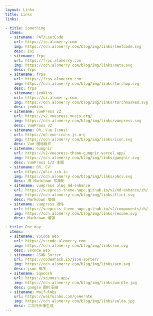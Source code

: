 ```yaml
---
layout: Links
title: Links
links:

- title: Something
  items:
  - sitename: PAT/LeetCode
    url: https://io.alomerry.com
    img: https://cdn.alomerry.com/blog/img/links/leetcode.svg
    desc: ioi
  - sitename: frpc
    url: https://frpc.alomerry.com
    img: https://cdn.alomerry.com/blog/img/links/meta.svg
    desc: frpc
  - sitename: frps
    url: https://frps.alomerry.com
    img: https://cdn.alomerry.com/blog/img/links/torchop.svg
    desc: frps
  - sitename: jenkins
    url: https://ci.alomerry.com
    img: https://cdn.alomerry.com/blog/img/links/torchmasked.svg
    desc: jenkins
  - sitename: VuePress v2
    url: https://v2.vuepress.vuejs.org/
    img: https://cdn.alomerry.com/blog/img/links/vuepress.svg
    desc: VuePress v2
  - sitename: Oh, Vue Icons!
    url: https://oh-vue-icons.js.org
    img: https://cdn.alomerry.com/blog/img/links/icon.svg
    desc: Vue 图标组件
  - sitename: Gungnir
    url: https://v2-vuepress-theme-gungnir.vercel.app/
    img: https://cdn.alomerry.com/blog/img/links/gungnir.svg
    desc: VuePress 1/2 主题
  - sitename: Oh, CV!
    url: https://ohcv.zxh.io
    img: https://cdn.alomerry.com/blog/img/links/ohcv.svg
    desc: 用 Markdown 写简历
  - sitename: vuepress plug md-enhance
    url: https://vuepress-theme-hope.github.io/v2/md-enhance/zh/
    img: https://cdn.alomerry.com/blog/img/links/flint.svg
    desc: Markdown 增强
  - sitename: vuepress 插件
    url: https://vuepress-theme-hope.github.io/v2/components/zh/
    img: https://cdn.alomerry.com/blog/img/links/resume.svg
    desc: Markdown 增强

- title: One day
  items:
  - sitename: VSCode Web
    url: https://vscode.alomerry.com
    img: https://cdn.alomerry.com/blog/img/links/me.svg
    desc: vscode web
  - sitename: JSON Sorter
    url: https://codeshack.io/json-sorter/
    img: https://cdn.alomerry.com/blog/img/links/acm.svg
    desc: json 排序
  - sitename: Squoosh
    url: https://squoosh.app/
    img: https://cdn.alomerry.com/blog/img/links/wordle.jpg
    desc: google 图片压缩
  - sitename: Waifulabs
    url: https://waifulabs.com/generate
    img: https://cdn.alomerry.com/blog/img/links/zelda.jpg
    desc: 二次元头像生成
---
```

